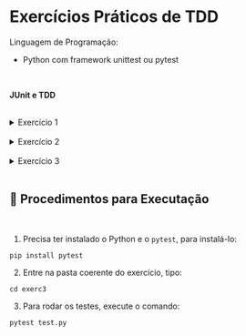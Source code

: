 # Exercícios Práticos de TDD

Linguagem de Programação:
 - Python com framework unittest ou pytest

<br>

**JUnit e TDD**

<br/>

<details>
<summary>Exercício 1</summary>

### :pencil: Sobre
<br/>

Especifique um conjunto de casos de teste para testar o programa a seguir:

O programa lê três valores inteiros que representam os lados de um triângulo. 
O programa informa se os lados formam um triângulo:
 - Escaleno;
 - Isósceles;
 - Equilátero.

<br/>

### ✏️

1. Defina o esqueleto de uma classe Java|TypeScript|Python que resolva o problema acima.
2. Escreva os casos de teste para a linguagem de programação adotada, para as seguintes situações:
    1. Triângulo escaleno válido
    2. Triângulo isósceles válido
    3. Triângulo equilatero válido
    4. Pelo menos 3 casos de teste (CTs) para isósceles válido contendo a permutação dos mesmos valores
    5. Um valor zero
    6. Um valor negativo
    7. A soma de 2 lados é igual ao teceiro lado
    8. Para o item acima, um CT para cada permutação de valores
    9. CT em que a soma de 2 lados é menor que o terceiro lado
    10. Para o item acima, um CT para cada permutação de valores
    11. Um CT para os três valores iguais a zero

</details>

<br>

<details>
<summary>Exercício 2</summary>

### :pencil: Sobre
<br/>

Considerando o conjunto de classes abaixo. Utilizando a ténica de TDD, implemente o método **isValidToInclude()**. Esse método deve retornar uma lista de erros com base no objeto Person passado como parâmetro. Deve ser validado:

 - O nome é composto por ao menos 2 partes e deve ser composto de letras
 - A idade deve estar no intervalo [1, 200]
 - O objeto Person deve ter pelo menos um objeto da classe Email associado
 - O nome da classe Email deve ter @ e . sendo que cada parte deve ter ao menos um caractere

</details>

<br>

<details>
<summary>Exercício 3</summary>

### :pencil: Sobre
<br/>

Seguindo a técnica de Test Driven Development (TDD), desenvolva as classes necessárias para resolver o problema descrito abaixo:

O participante deve implementar uma calculadora de salário de funcionários. Um funcionário contem nome, email, salário-base e cargo. De acordo com seu cargo, a regra para cálculo do salário líquido é diferente:

 - Caso o cargo seja DESENVOLVEDOR, o funcionário terá desconto de 20% caso o salário seja maior ou igual que 3.000,00, ou apenas 10% caso o salário seja menor que isso;
 - Caso o cargo seja DBA, o funcionário terá desconto de 25% caso o salário seja maior ou igual que 2.000,00, ou apenas 15% caso o salário seja menor que isso;
 - Caso o cargo seja TESTADOR, o funcionário terá desconto de 25% caso o salário seja maior ou igual que 2.000,00, ou apenas 15% caso o salário seja menor que isso; 
 - Caso o cargo seja GERENTE, o funcionário terá desconto de 30% caso o salário seja maior ou igual que 5.000,00, ou apenas 20% caso o salário seja menor que isso.

</details>

<br>

## :scroll: Procedimentos para Executação
<br/>

1. Precisa ter instalado o Python e o `pytest`, para instalá-lo:

  ```
  pip install pytest
  ```

2. Entre na pasta coerente do exercício, tipo:

  ```
  cd exerc3
  ```

3. Para rodar os testes, execute o comando:

  ```
  pytest test.py
  ```